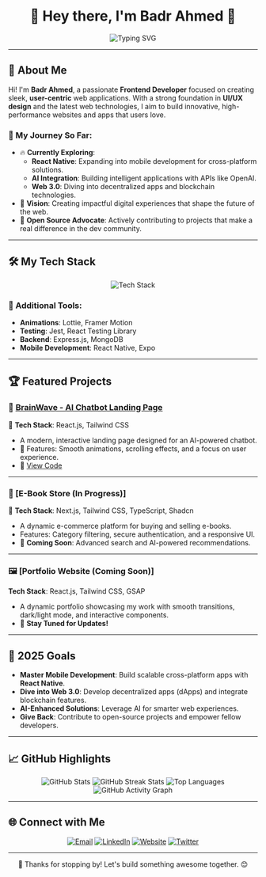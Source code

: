 <h1 align="center">🌟 Hey there, I'm Badr Ahmed 👋</h1>

<p align="center">
  <img src="https://readme-typing-svg.herokuapp.com?font=Fira+Code&size=30&pause=1000&color=38B2AC&width=700&lines=Frontend+Developer+%7C+React+%26+Next.js;Passionate+about+UI%2FUX+%26+Web+Innovations;Open+Source+Contributor+%7C+Tech+Explorer;Building+the+Future+of+Web+Applications" alt="Typing SVG" />
</p>

---

## 🌟 About Me  

Hi! I'm **Badr Ahmed**, a passionate **Frontend Developer** focused on creating sleek, **user-centric** web applications. With a strong foundation in **UI/UX design** and the latest web technologies, I aim to build innovative, high-performance websites and apps that users love.

### 🚀 My Journey So Far:
- 🔥 **Currently Exploring**:  
  - **React Native**: Expanding into mobile development for cross-platform solutions.  
  - **AI Integration**: Building intelligent applications with APIs like OpenAI.  
  - **Web 3.0**: Diving into decentralized apps and blockchain technologies.  
- 🌟 **Vision**: Creating impactful digital experiences that shape the future of the web.  
- 🤝 **Open Source Advocate**: Actively contributing to projects that make a real difference in the dev community.

---

## 🛠️ My Tech Stack  

<p align="center">
  <img src="https://skillicons.dev/icons?i=html,css,js,ts,react,nextjs,tailwind,nodejs,graphql,python,firebase,git,github,vscode,figma&perline=8" alt="Tech Stack"/>
</p>

### 🔧 Additional Tools:
- **Animations**: Lottie, Framer Motion  
- **Testing**: Jest, React Testing Library  
- **Backend**: Express.js, MongoDB  
- **Mobile Development**: React Native, Expo  

---

## 🏆 Featured Projects  

### 🧠 [BrainWave - AI Chatbot Landing Page](https://wavebrain.vercel.app/)  
🚀 **Tech Stack**: React.js, Tailwind CSS  
- A modern, interactive landing page designed for an AI-powered chatbot.  
- 🎨 Features: Smooth animations, scrolling effects, and a focus on user experience.  
- 📂 [View Code](https://github.com/Badr-Ahmed12/Wavebrain.git)

---

### 📘 [E-Book Store (In Progress)]  
🌟 **Tech Stack**: Next.js, Tailwind CSS, TypeScript, Shadcn  
- A dynamic e-commerce platform for buying and selling e-books.  
- Features: Category filtering, secure authentication, and a responsive UI.  
- 🚀 **Coming Soon**: Advanced search and AI-powered recommendations.

---

### 🖼️ [Portfolio Website (Coming Soon)]  
**Tech Stack**: React.js, Tailwind CSS, GSAP  
- A dynamic portfolio showcasing my work with smooth transitions, dark/light mode, and interactive components.  
- 🚀 **Stay Tuned for Updates!**

---

## 🎯 2025 Goals  
- **Master Mobile Development**: Build scalable cross-platform apps with **React Native**.  
- **Dive into Web 3.0**: Develop decentralized apps (dApps) and integrate blockchain features.  
- **AI-Enhanced Solutions**: Leverage AI for smarter web experiences.  
- **Give Back**: Contribute to open-source projects and empower fellow developers.

---

## 📈 GitHub Highlights  

<p align="center">
  <img src="https://github-readme-stats.vercel.app/api?username=Badr-Ahmed12&show_icons=true&theme=tokyonight&hide_title=true" alt="GitHub Stats"/>
  <img src="https://github-readme-streak-stats.herokuapp.com/?user=Badr-Ahmed12&theme=tokyonight" alt="GitHub Streak Stats"/>
  <img src="https://github-readme-stats.vercel.app/api/top-langs/?username=Badr-Ahmed12&layout=compact&theme=tokyonight" alt="Top Languages"/>
  <img src="https://activity-graph.herokuapp.com/graph?username=Badr-Ahmed12&theme=tokyo-night" alt="GitHub Activity Graph" />
</p>

---

## 🌐 Connect with Me  

<p align="center">
  <a href="mailto:isob83709@gmail.com"><img src="https://img.shields.io/badge/Email-D14836?style=for-the-badge&logo=gmail&logoColor=white" alt="Email"></a>
  <a href="https://www.linkedin.com/in/badr-ahmed-872541338/"><img src="https://img.shields.io/badge/LinkedIn-0077B5?style=for-the-badge&logo=linkedin&logoColor=white" alt="LinkedIn"></a>
  <a href="https://yourwebsite.com"><img src="https://img.shields.io/badge/Website-4285F4?style=for-the-badge&logo=google-chrome&logoColor=white" alt="Website"></a>
  <a href="https://twitter.com/yourtwitterhandle"><img src="https://img.shields.io/badge/Twitter-1DA1F2?style=for-the-badge&logo=twitter&logoColor=white" alt="Twitter"></a>
</p>

---

<p align="center">
  🚀 Thanks for stopping by! Let's build something awesome together. 😊  
</p>
